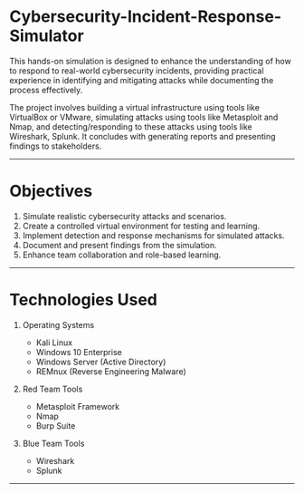 # Cybersecurity-Incident-Response-Simulator
This hands-on simulation is designed to enhance the understanding of how to respond to real-world cybersecurity incidents, providing practical experience in identifying and mitigating attacks while documenting the process effectively.

The project involves building a virtual infrastructure using tools like VirtualBox or VMware, simulating attacks using tools like Metasploit and Nmap, and detecting/responding to these attacks using tools like Wireshark, Splunk. It concludes with generating reports and presenting findings to stakeholders.
____

# Objectives
1. Simulate realistic cybersecurity attacks and scenarios.
2. Create a controlled virtual environment for testing and learning.
3. Implement detection and response mechanisms for simulated attacks.
4. Document and present findings from the simulation.
5. Enhance team collaboration and role-based learning.
____

# Technologies Used
1. Operating Systems
    - Kali Linux
    - Windows 10 Enterprise
    - Windows Server (Active Directory)
    - REMnux (Reverse Engineering Malware)
  
2. Red Team Tools
    - Metasploit Framework
    - Nmap
    - Burp Suite

3. Blue Team Tools
    - Wireshark
    - Splunk
_____
